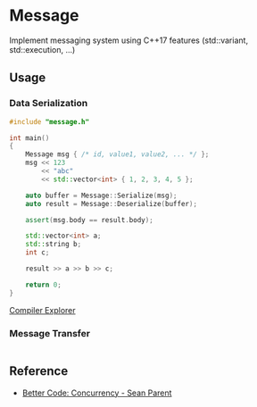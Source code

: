 # Message

Implement messaging system using C++17 features (std::variant, std::execution, ...)

## Usage

### Data Serialization

```cpp
#include "message.h"

int main()
{
    Message msg { /* id, value1, value2, ... */ };
    msg << 123
        << "abc"
        << std::vector<int> { 1, 2, 3, 4, 5 };

    auto buffer = Message::Serialize(msg);
    auto result = Message::Deserialize(buffer);

    assert(msg.body == result.body);

    std::vector<int> a;
    std::string b;
    int c;

    result >> a >> b >> c;

    return 0;
}
```

[Compiler Explorer](https://godbolt.org/z/ehE6fhY7x)

### Message Transfer

```cpp
```

## Reference

- [Better Code: Concurrency - Sean Parent](https://www.youtube.com/watch?v=zULU6Hhp42w)
